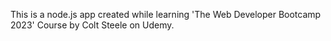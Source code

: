 This is a node.js app created while learning 'The Web Developer Bootcamp 2023' Course by Colt Steele on Udemy. 
